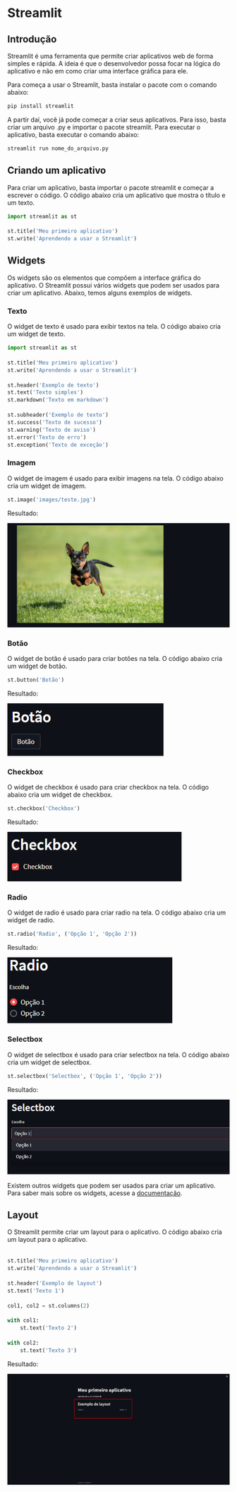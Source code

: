# Streamlit

## Introdução
Streamlit é uma ferramenta que permite criar aplicativos web de forma simples e rápida. A ideia é que o desenvolvedor possa focar na lógica do aplicativo e não em como criar uma interface gráfica para ele.

Para começa a usar o Streamlit, basta instalar o pacote com o comando abaixo:

```bash
pip install streamlit
```
A partir daí, você já pode começar a criar seus aplicativos. Para isso, basta criar um arquivo .py e importar o pacote streamlit. Para executar o aplicativo, basta executar o comando abaixo:

```bash
streamlit run nome_do_arquivo.py
```

## Criando um aplicativo
Para criar um aplicativo, basta importar o pacote streamlit e começar a escrever o código. O código abaixo cria um aplicativo que mostra o título e um texto.

```python
import streamlit as st

st.title('Meu primeiro aplicativo')
st.write('Aprendendo a usar o Streamlit')
```

## Widgets
Os widgets são os elementos que compõem a interface gráfica do aplicativo. O Streamlit possui vários widgets que podem ser usados para criar um aplicativo. Abaixo, temos alguns exemplos de widgets.

### Texto
O widget de texto é usado para exibir textos na tela. O código abaixo cria um widget de texto.

```python
import streamlit as st

st.title('Meu primeiro aplicativo')
st.write('Aprendendo a usar o Streamlit')

st.header('Exemplo de texto')
st.text('Texto simples')
st.markdown('Texto em markdown')

st.subheader('Exemplo de texto')
st.success('Texto de sucesso')
st.warning('Texto de aviso')
st.error('Texto de erro')
st.exception('Texto de exceção')

```

### Imagem
O widget de imagem é usado para exibir imagens na tela. O código abaixo cria um widget de imagem.

```python
st.image('images/teste.jpg')
```

Resultado:

![Imagem](images/dog.png)

### Botão
O widget de botão é usado para criar botões na tela. O código abaixo cria um widget de botão.

```python
st.button('Botão')
```

Resultado:

![Botão](images/button.png)

### Checkbox
O widget de checkbox é usado para criar checkbox na tela. O código abaixo cria um widget de checkbox.

```python
st.checkbox('Checkbox')
```

Resultado:

![Checkbox](images/checkbox.png)

### Radio
O widget de radio é usado para criar radio na tela. O código abaixo cria um widget de radio.

```python
st.radio('Radio', ('Opção 1', 'Opção 2'))
```

Resultado:

![Radio](images/radio.png)

### Selectbox
O widget de selectbox é usado para criar selectbox na tela. O código abaixo cria um widget de selectbox.


```python
st.selectbox('Selectbox', ('Opção 1', 'Opção 2'))
```

Resultado:

![Selectbox](images/selectbox.png)



Existem outros widgets que podem ser usados para criar um aplicativo. Para saber mais sobre os widgets, acesse a [documentação](https://docs.streamlit.io/en/stable/api.html).

## Layout
O Streamlit permite criar um layout para o aplicativo. O código abaixo cria um layout para o aplicativo.

```python

st.title('Meu primeiro aplicativo')
st.write('Aprendendo a usar o Streamlit')

st.header('Exemplo de layout')
st.text('Texto 1')

col1, col2 = st.columns(2)

with col1:
    st.text('Texto 2')

with col2:
    st.text('Texto 3')

```

Resultado:

![Layout](images/layout_example.png)


